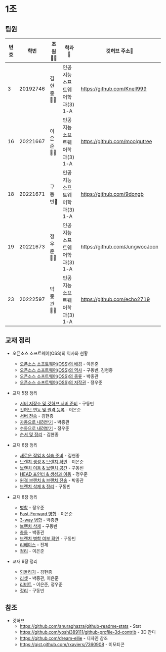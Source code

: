 1조
=
팀원
-
| 번호   |  학번      | 조원🙍‍♂️ | 학과 💼            |  깃허브 주소📝  |
|------|----------|----|----------------|----|
| 3    | 20192746 | 김현종👨‍💻 | 인공지능소프트웨어학과(3) 1-A | https://github.com/Knell999   |
| 16   | 20221667 | 이은준👨‍💻  | 인공지능소프트웨어학과(3) 1-A |https://github.com/moolgutree    |
| 18   | 20221671 | 구동빈🌟 | 인공지능소프트웨어학과(3) 1-A |   https://github.com/9dongb   |
| 19   | 20221673 | 정우준👨‍💻 | 인공지능소프트웨어학과(3) 1-A |  https://github.com/JungwooJoon  |
| 23   | 20222597 | 박종관👨‍💻 | 인공지능소프트웨어학과(3) 1-A | https://github.com/echo2719   |
           
## 교재 정리

- 오픈소스 소프트웨어(OSS)의 역사와 현황
  - [오픈소스 소프트웨어(OSS)의 배경](https://github.com/QBteamOSS/OSS_Assignments/blob/main/%EC%98%A4%ED%94%88%EC%86%8C%EC%8A%A4%EC%86%8C%ED%94%84%ED%8A%B8%EC%9B%A8%EC%96%B4%20%EA%B0%9C%EC%9A%94%EC%99%80%20%EC%9D%B4%ED%95%B4/02.%20OSS%EC%9D%98%20%EB%B0%B0%EA%B2%BD.md) - 이은준
  - [오픈소스 소프트웨어(OSS)의 역사](https://github.com/QBteamOSS/OSS_Assignments/blob/main/%EC%98%A4%ED%94%88%EC%86%8C%EC%8A%A4%EC%86%8C%ED%94%84%ED%8A%B8%EC%9B%A8%EC%96%B4%20%EA%B0%9C%EC%9A%94%EC%99%80%20%EC%9D%B4%ED%95%B4/03.%20OSS%EC%9D%98%20%EC%97%AD%EC%82%AC.md) - 구동빈, 김현종
  - [오픈소스 소프트웨어(OSS)의 종류](https://github.com/QBteamOSS/OSS_Assignments/blob/main/%EC%98%A4%ED%94%88%EC%86%8C%EC%8A%A4%EC%86%8C%ED%94%84%ED%8A%B8%EC%9B%A8%EC%96%B4%20%EA%B0%9C%EC%9A%94%EC%99%80%20%EC%9D%B4%ED%95%B4/04.%20%EB%8C%80%ED%91%9C%EC%A0%81%EC%9D%B8%20OSS%20%EC%A2%85%EB%A5%98.md) - 박종관
  - [오픈소스 소프트웨어(OSS)의 저작권](https://github.com/QBteamOSS/OSS_Assignments/blob/main/%EC%98%A4%ED%94%88%EC%86%8C%EC%8A%A4%EC%86%8C%ED%94%84%ED%8A%B8%EC%9B%A8%EC%96%B4%20%EA%B0%9C%EC%9A%94%EC%99%80%20%EC%9D%B4%ED%95%B4/05.%20OSS%EC%9D%98%20%EC%A0%80%EC%9E%91%EA%B6%8C.md) - 정우준

- 교재 5장 정리
  - [서버 저장소 및 깃허브 서버 준비](https://github.com/QBteamOSS/OSS_Assignments/blob/main/organize_chapter5/1%EB%B2%88.md) - 구동빈
  - [깃허브 연동 및 원격 등록](https://github.com/QBteamOSS/OSS_Assignments/blob/main/organize_chapter5/2%EB%B2%88.md) - 이은준
  - [서버 전송](https://github.com/QBteamOSS/OSS_Assignments/blob/main/organize_chapter5/3%EB%B2%88.md) - 김현종
  - [자동으로 내려받기](https://github.com/QBteamOSS/OSS_Assignments/blob/main/organize_chapter5/4%EB%B2%88.md) - 박종관
  - [수동으로 내려받기](https://github.com/QBteamOSS/OSS_Assignments/blob/main/organize_chapter5/5%EB%B2%88.md) - 정우준
  - [순서 및 정리](https://github.com/QBteamOSS/OSS_Assignments/blob/main/organize_chapter5/6%EB%B2%88.md) - 김현종

- 교재 6장 정리
  - [새로운 작업 & 실습 준비](https://github.com/QBteamOSS/OSS_Assignments/blob/main/organize_chapter6/(1)%206.1%20%26%206.2.md) - 김현종
  - [브랜치 생성 & 브랜치 확인](https://github.com/QBteamOSS/OSS_Assignments/blob/main/organize_chapter6/(2)%206.3%20%26%203.4.md) - 이은준
  - [브랜치 이동 & 브랜치 공간](https://github.com/QBteamOSS/OSS_Assignments/blob/main/organize_chapter6/(3)%206.5%20&%206.6%20.md) - 구동빈
  - [HEAD 포인터 & 생성과 이동](https://github.com/QBteamOSS/OSS_Assignments/blob/main/organize_chapter6/(4)%206.7%20&%206.8.md) - 정우준
  - [ 원격 브랜치 & 브랜치 전송](https://github.com/QBteamOSS/OSS_Assignments/blob/main/organize_chapter6/(5)%206.9%20&%206.10.md) - 박종관
  - [브랜치 삭제 & 정리](https://github.com/QBteamOSS/OSS_Assignments/blob/main/organize_chapter6/(6)%206.11%20&%206.12.md) - 구동빈

- 교재 8장 정리
  - [병합](https://github.com/QBteamOSS/OSS_Assignments/blob/main/organize_chapter8/(1)%208-1.md) - 정우준
  - [Fast-Forward 병합](https://github.com/QBteamOSS/OSS_Assignments/blob/main/organize_chapter8/(2)%208-2.md) - 이은준
  - [3-way 병합](https://github.com/QBteamOSS/OSS_Assignments/blob/main/organize_chapter8/(3)%208-3.md) - 박종관
  - [브랜치 삭제](https://github.com/QBteamOSS/OSS_Assignments/blob/main/organize_chapter8/(4)%208-4.md) - 구동빈
  - [충돌](https://github.com/QBteamOSS/OSS_Assignments/blob/main/organize_chapter8/(5)%208.5.md) - 박종관
  - [브랜치 병합 여부 확인](https://github.com/QBteamOSS/OSS_Assignments/blob/main/organize_chapter8/(6)%208-6.md) - 구동빈
  - [리베이스](https://github.com/QBteamOSS/OSS_Assignments/blob/main/organize_chapter8/(7)%208-7.md) - 전체
  - [정리](https://github.com/QBteamOSS/OSS_Assignments/blob/main/organize_chapter8/(8)%208-8.md) - 이은준

- 교재 9장 정리
  - [되돌리기](https://github.com/QBteamOSS/OSS_Assignments/blob/main/organize_chapter9/(1)%209-1.md) - 김현종
  - [리셋](https://github.com/QBteamOSS/OSS_Assignments/blob/main/organize_chapter9/(2)%209-2.md) - 박종관, 이은준
  - [리버트](https://github.com/QBteamOSS/OSS_Assignments/blob/main/organize_chapter9/(3)%209-3.md) - 이은준, 정우준
  - [정리](https://github.com/QBteamOSS/OSS_Assignments/blob/main/organize_chapter9/(4)%209-4.md) - 구동빈

## 참조
- 깃허브
  - https://github.com/anuraghazra/github-readme-stats - Stat
  - https://github.com/yoshi389111/github-profile-3d-contrib - 3D 잔디
  - https://github.com/dream-ellie - 디자인 참조
  - https://gist.github.com/rxaviers/7360908 - 이모티콘
